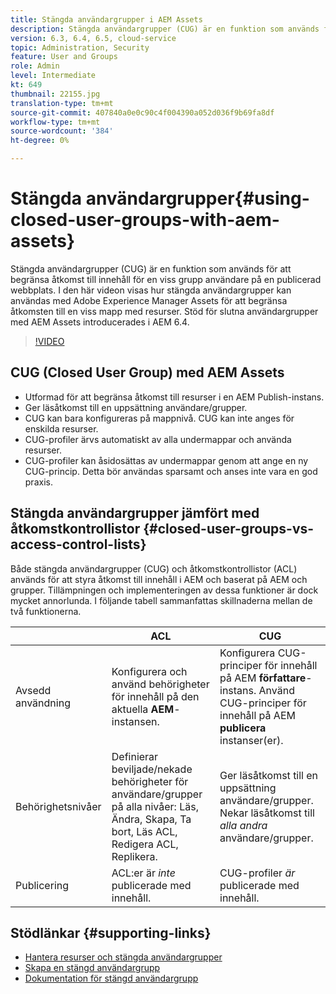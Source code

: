 ```yaml
---
title: Stängda användargrupper i AEM Assets
description: Stängda användargrupper (CUG) är en funktion som används för att begränsa åtkomst till innehåll för en viss grupp användare på en publicerad webbplats. I den här videon visas hur stängda användargrupper kan användas med Adobe Experience Manager Assets för att begränsa åtkomsten till en viss mapp med resurser.
version: 6.3, 6.4, 6.5, cloud-service
topic: Administration, Security
feature: User and Groups
role: Admin
level: Intermediate
kt: 649
thumbnail: 22155.jpg
translation-type: tm+mt
source-git-commit: 407840a0e0c90c4f004390a052d036f9b69fa8df
workflow-type: tm+mt
source-wordcount: '384'
ht-degree: 0%

---
```



# Stängda användargrupper{#using-closed-user-groups-with-aem-assets}

Stängda användargrupper (CUG) är en funktion som används för att begränsa åtkomst till innehåll för en viss grupp användare på en publicerad webbplats. I den här videon visas hur stängda användargrupper kan användas med Adobe Experience Manager Assets för att begränsa åtkomsten till en viss mapp med resurser. Stöd för slutna användargrupper med AEM Assets introducerades i AEM 6.4.

>[!VIDEO](https://video.tv.adobe.com/v/22155?quality=12&learn=on)

## CUG (Closed User Group) med AEM Assets

* Utformad för att begränsa åtkomst till resurser i en AEM Publish-instans.
* Ger läsåtkomst till en uppsättning användare/grupper.
* CUG kan bara konfigureras på mappnivå. CUG kan inte anges för enskilda resurser.
* CUG-profiler ärvs automatiskt av alla undermappar och använda resurser.
* CUG-profiler kan åsidosättas av undermappar genom att ange en ny CUG-princip. Detta bör användas sparsamt och anses inte vara en god praxis.

## Stängda användargrupper jämfört med åtkomstkontrollistor {#closed-user-groups-vs-access-control-lists}

Både stängda användargrupper (CUG) och åtkomstkontrollistor (ACL) används för att styra åtkomst till innehåll i AEM och baserat på AEM och grupper. Tillämpningen och implementeringen av dessa funktioner är dock mycket annorlunda. I följande tabell sammanfattas skillnaderna mellan de två funktionerna.

|  | ACL | CUG |
| ----------------- | -------------------------------------------------------------------------------------------------------------------------------- | ----------------------------------------------------------------------------------------------------------------------------- |
| Avsedd användning | Konfigurera och använd behörigheter för innehåll på den aktuella **AEM**-instansen. | Konfigurera CUG-principer för innehåll på AEM **författare**-instans. Använd CUG-principer för innehåll på AEM **publicera** instanser(er). |
| Behörighetsnivåer | Definierar beviljade/nekade behörigheter för användare/grupper på alla nivåer: Läs, Ändra, Skapa, Ta bort, Läs ACL, Redigera ACL, Replikera. | Ger läsåtkomst till en uppsättning användare/grupper. Nekar läsåtkomst till *alla andra* användare/grupper. |
| Publicering | ACL:er är *inte* publicerade med innehåll. | CUG-profiler *är* publicerade med innehåll. |

## Stödlänkar {#supporting-links}

* [Hantera resurser och stängda användargrupper](https://experienceleague.adobe.com/docs/experience-manager-65/assets/managing/manage-assets.html?lang=en#closed-user-group)
* [Skapa en stängd användargrupp](https://experienceleague.adobe.com/docs/experience-manager-65/administering/security/cug.html)
* [Dokumentation för stängd användargrupp](https://jackrabbit.apache.org/oak/docs/security/authorization/cug.html)
